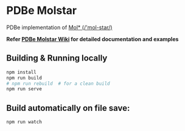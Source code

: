 # PDBe Molstar

PDBe implementation of [Mol\* (/'mol-star/)](https://github.com/molstar/molstar)

**Refer [PDBe Molstar Wiki](https://github.com/PDBeurope/pdbe-molstar/wiki) for detailed documentation and examples**

## Building & Running locally

```sh
npm install
npm run build
# npm run rebuild  # for a clean build
npm run serve
```

## Build automatically on file save:

```sh
npm run watch
```
